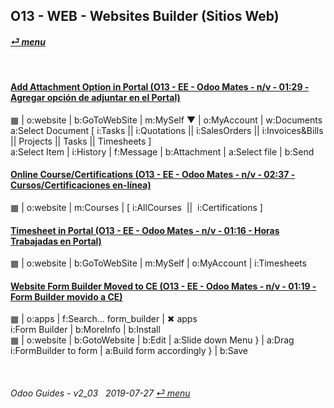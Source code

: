## O13 - WEB - Websites Builder (Sitios Web)
#### [_&#x23CE; menu_](/o13/ee/o13-ee-guides_menu.md)  

<br>

#### [Add Attachment Option in Portal (O13 - EE - Odoo Mates - n/v - 01:29 - Agregar opción de adjuntar en el Portal)](https://youtube.com/embed/tZZXvJYX5qY?autoplay=1&start=0&end=0&rel=0)
   &#x25A6; | o:website | b:GoToWebSite | m:MySelf &#x25BC; | o:MyAccount | w:Documents  
   a:Select Document \[ i:Tasks || i:Quotations || i:SalesOrders || i:Invoices&Bills || Projects || Tasks || Timesheets ]  
   a:Select Item | i:History | f:Message | b:Attachment | a:Select file | b:Send

#### [Online Course/Certifications (O13 - EE - Odoo Mates - n/v - 02:37 - Cursos/Certificaciones en-línea)](https://youtube.com/embed/Ehoe2QK4Mgg?autoplay=1&start=0&end=0&rel=0)  
&#x25A6; | o:website | m:Courses | \[ i:AllCourses &nbsp;||&nbsp; i:Certifications ]  

#### [Timesheet in Portal (O13 - EE - Odoo Mates - n/v - 01:16 - Horas Trabajadas en Portal)](https://youtube.com/embed/c0z7STK7UyQ?autoplay=1&start=0&end=0&rel=0)  
&#x25A6; | o:website | b:GoToWebSite | m:MySelf | o:MyAccount | i:Timesheets

#### [Website Form Builder Moved to CE (O13 - EE - Odoo Mates - n/v - 01:19 - Form Builder movido a CE)](https://youtube.com/embed/o3WGNq4i344?autoplay=1&start=0&end=0&rel=0)  
[***Sync***]: # (o13-ce-web-websites_builder_guides)  
&#x25A6; | o:apps | f:Search... form_builder | &#x2716; apps  
i:Form Builder | b:MoreInfo | b:Install  
&#x25A6; | o:website | b:GotoWebsite | b:Edit | a:Slide down Menu } | a:Drag i:FormBuilder to form | a:Build form accordingly } | b:Save  

<br>

###### Odoo Guides - v2_03 &nbsp; 2019-07-27  [_&#x23CE; menu_](/o13/ee/o13-ee-guides_menu.md)  
